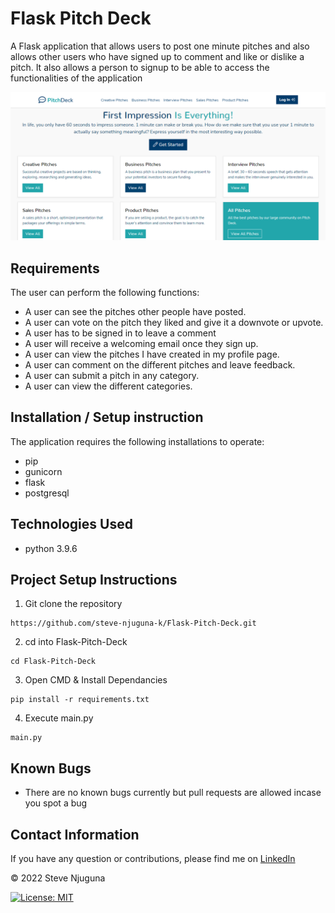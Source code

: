 # Flask Pitch Deck
A Flask application that allows users to post one minute pitches and also allows other users who have signed up to comment and like or dislike a pitch. It also allows a person to signup to be able to access the functionalities of the application

![](https://github.com/steve-njuguna-k/Flask-Pitch-Deck/blob/master/Screenshot.PNG)

## Requirements
The user can perform the following functions:

- A user can see the pitches other people have posted.
- A user can vote on the pitch they liked and give it a downvote or upvote.
- A user has to be signed in to leave a comment
- A user will receive a welcoming email once they sign up.
- A user can view the pitches I have created in my profile page.
- A user can comment on the different pitches and leave feedback.
- A user can submit a pitch in any category.
- A user can view the different categories.

## Installation / Setup instruction
The application requires the following installations to operate:
- pip
- gunicorn
- flask
- postgresql

## Technologies Used
- python 3.9.6

## Project Setup Instructions
1) Git clone the repository 
```
https://github.com/steve-njuguna-k/Flask-Pitch-Deck.git
```
2. cd into Flask-Pitch-Deck
```
cd Flask-Pitch-Deck
```
3. Open CMD & Install Dependancies
```
pip install -r requirements.txt
```
4. Execute main.py
```
main.py
```

## Known Bugs
- There are no known bugs currently but pull requests are allowed incase you spot a bug

## Contact Information
If you have any question or contributions, please find me on [LinkedIn](https://www.linkedin.com/in/steve-njuguna-aa426096/)

© 2022 Steve Njuguna

[![License: MIT](https://img.shields.io/badge/License-MIT-yellow.svg)](https://opensource.org/licenses/MIT)
